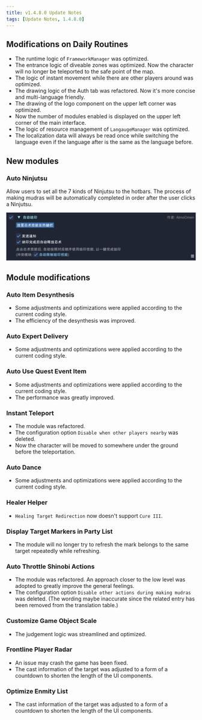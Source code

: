```yaml
---
title: v1.4.8.0 Update Notes
tags: [Update Notes, 1.4.8.0]
---
```


## Modifications on Daily Routines

- The runtime logic of `FrameworkManager` was optimized.
- The entrance logic of diveable zones was optimized. Now the character will no longer be teleported to the safe point of the map.
- The logic of instant movement while there are other players around was optimized.
- The drawing logic of the Auth tab was refactored. Now it's more concise and multi-language friendly.
- The drawing of the logo component on the upper left corner was optimized.
- Now the number of modules enabled is displayed on the upper left corner of the main interface.
- The logic of resource management of `LangaugeManager` was optimized.
- The localization data will always be read once while switching the language even if the language after is the same as the language before.

## New modules

### Auto Ninjutsu

Allow users to set all the 7 kinds of Ninjutsu to the hotbars. The process of making mudras will be automatically completed in order after the user clicks a Ninjutsu.

![AutoTenChiJin](/assets/Changelog/1.4.8.0/AutoTenChiJin.png)

## Module modifications

### Auto Item Desynthesis

- Some adjustments and optimizations were applied according to the current coding style.
- The efficiency of the desynthesis was improved.

### Auto Expert Delivery

- Some adjustments and optimizations were applied according to the current coding style.

### Auto Use Quest Event Item

- Some adjustments and optimizations were applied according to the current coding style.
- The performance was greatly improved.

### Instant Teleport

- The module was refactored.
- The configuration option `Disable when other players nearby` was deleted.
- Now the character will be moved to somewhere under the ground before the teleportation.

### Auto Dance

- Some adjustments and optimizations were applied according to the current coding style.

### Healer Helper

- `Healing Target Redirection` now doesn't support `Cure III`.

### Display Target Markers in Party List

- The module will no longer try to refresh the mark belongs to the same target repeatedly while refreshing.

### Auto Throttle Shinobi Actions

- The module was refactored. An approach closer to the low level was adopted to greatly improve the general feelings.
- The configuration option `Disable other actions during making mudras` was deleted. (The wording maybe inaccurate since the related entry has been removed from the translation table.)

### Customize Game Object Scale

- The judgement logic was streamlined and optimized.

### Frontline Player Radar

- An issue may crash the game has been fixed.
- The cast information of the target was adjusted to a form of a countdown to shorten the length of the UI components.

### Optimize Enmity List

- The cast information of the target was adjusted to a form of a countdown to shorten the length of the UI components.